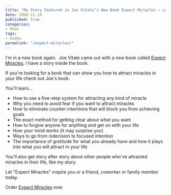 ```yaml
---
title: "My Story Featured in Joe Vitale’s New Book Expect Miracles — Learn How to Attract Miracles Into Your Life"
date: 2008-11-18
published: true
categories:
- News
tags:
- books
permalink: "/expect-miracles/"
---
```

I'm in a new book again.  Joe Vitale came out with a new book called [Expect Miracles](https://amzn.to/4dtThZE). I have a story inside the book.

If you're looking for a book that can show you how to attract miracles in your life check out Joe's book.

You'll learn...
-  How to use a five-step system for attracting any kind of miracle
-  Why you need to avoid fear if you want to attract miracles
-  How to eliminate counter-intentions that will block you from achieving goals
-  The exact method for getting clear about what you want
-  How to forgive anyone for anything and get on with your life
-  How your mind works (it may surprise you)
-  Ways to go from indecision to focused intention
-  The importance of gratitude for what you already have and how it plays into what you will attract in your life

You'll also get story after story about other people who've attracted miracles in their life, like my story.

Let "Expect Miracles" inspire you or a friend, coworker or family member today.

Order [Expect Miracles](https://amzn.to/4dtThZE) now.